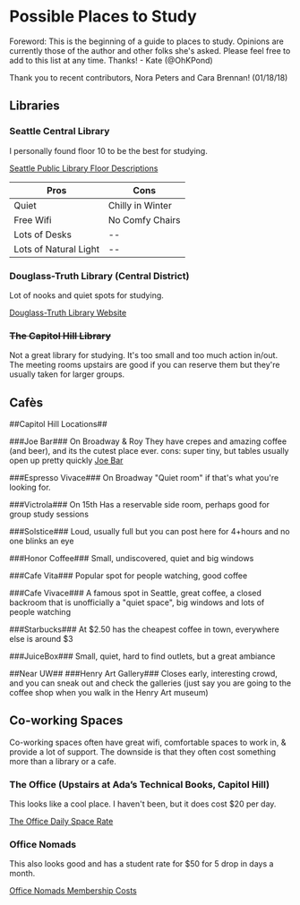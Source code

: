 Possible Places to Study
=============
Foreword: This is the beginning of a guide to places to study. Opinions are currently those of the author and other folks she's asked. Please feel free to add to this list at any time. Thanks! - Kate (@OhKPond)

Thank you to recent contributors, Nora Peters and Cara Brennan! (01/18/18)

## Libraries ##

### Seattle Central Library ###
I personally found floor 10 to be the best for studying.

[Seattle Public Library Floor Descriptions](http://www.spl.org/locations/central-library/cen-plan-a-visit/cen-floor-by-floor-highlights)

Pros  | Cons
------------- | -------------
Quiet  | Chilly in Winter
Free Wifi  | No Comfy Chairs
Lots of Desks | --
Lots of Natural Light | --

### Douglass-Truth Library (Central District) ###

Lot of nooks and quiet spots for studying.

[Douglass-Truth Library Website](http://www.spl.org/locations/douglass-truth-branch)

###  ~~The Capitol Hill Library~~ ###

Not a great library for studying. It's too small and too much action in/out. The meeting rooms upstairs are good if you can reserve them but they're usually taken for larger groups.

## Cafès ##

##Capitol Hill Locations##

###Joe Bar###
On Broadway & Roy
They have crepes and amazing coffee (and beer), and its the cutest place ever. cons: super tiny, but tables usually open up pretty quickly  [Joe Bar](https://www.yelp.com/biz/joe-bar-seattle)

###Espresso Vivace###
On Broadway
"Quiet room" if that's what you're looking for.

###Victrola###
On 15th
Has a reservable side room, perhaps good for group study sessions

###Solstice###
Loud, usually full but you can post here for 4+hours and no one blinks an eye

###Honor Coffee###
Small, undiscovered, quiet and big windows

###Cafe Vita###
Popular spot for people watching, good coffee

###Cafe Vivace###
A famous spot in Seattle, great coffee, a closed backroom that is unofficially a "quiet space", big windows and lots of people watching

###Starbucks###
At $2.50 has the cheapest coffee in town, everywhere else is around $3

###JuiceBox###
Small, quiet, hard to find outlets, but a great ambiance

##Near UW##
###Henry Art Gallery###
Closes early, interesting crowd, and you can sneak out and check the galleries (just say you are going to the coffee shop when you walk in the Henry Art museum)

## Co-working Spaces ##
Co-working spaces often have great wifi, comfortable spaces to work in, & provide a lot of support. The downside is that they often cost something more than a library or a cafe.

### The Office (Upstairs at Ada’s Technical Books, Capitol Hill) ###

This looks like a cool place. I haven't been, but it does cost $20 per day.

[The Office Daily Space Rate](http://theoffice.adasbooks.com/daily-spaces/)

### Office Nomads ###

This also looks good and has a student rate for $50 for 5 drop in days a month.

[Office Nomads Membership Costs](http://officenomads.com/join/)

